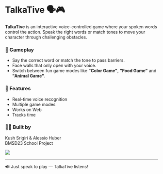 # TalkaTive 🗣️🎮

**TalkaTive** is an interactive voice-controlled game where your spoken words control the action. Speak the right words or match tones to move your character through challenging obstacles.

### 🎯 Gameplay
- Say the correct word or match the tone to pass barriers.
- Face walls that only open with your voice.
- Switch between fun game modes like **"Color Game"**, **"Food Game"** and **"Animal Game"**.

### 🌟 Features
- Real-time voice recognition
- Multiple game modes
- Works on Web
- Tracks time

### 👨‍💻 Built by

Kush Srigiri & Alessio Huber  
BMSD23 School Project

<a href="https://github.com/kush-srigiri/pss/graphs/contributors">
  <img src="https://contrib.rocks/image?&columns=25&max=10000&&repo=kush-srigiri/talkative" />
</a>

---
🔊 Just speak to play — TalkaTive listens!
